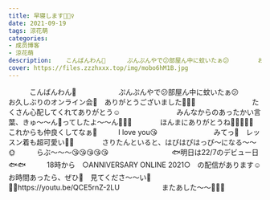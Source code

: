 ```yaml
---
title: 早寝します🧚🏻‍♀️
date: 2021-09-19
tags: 涼花萌
categories: 
- 成员博客
- 涼花萌
description:    こんばんわん🐶      ぷんぷんやで😕部屋ん中に蚊いたぁ😕        お久しぶりのオンライン会🌼 ありがとうございました🧚🏻‍♀️        たくさん心配してくれてありがとう☺️    ...
cover: https://files.zzzhxxx.top/img/mobo6hM1B.jpg 
---
```


　　　こんばんわん🐶　　　　　　ぷんぷんやで😕部屋ん中に蚊いたぁ😕　　　　　　　　お久しぶりのオンライン会🌼　ありがとうございました🧚🏻‍♀️　　　　　　　　たくさん心配してくれてありがとう☺️　　　　　　　　みんなからのあったかい言葉、きゅ〜〜ん💓ってしたよ〜〜ん🥰💓💓　　　　ほんまにありがとうね🧚🏻‍♀️💓💓　　　　　　これからも仲良くしてなぁ🥳　　　I love you😘　　　　　　　　みてっ🌼　レッスン着も超可愛い💛💓　　　　さりたんといると、はぴはぴはっぴ〜になる〜〜🌞　　　らぶ〜〜〜😘😘😘😘😘　　　　　　　　　🐟明日は22/7のデビュー日🐟🐟　　　18時から　○ANNIVERSARY ONLINE 2021○　の配信があります☺️　　　　　　お時間あったら、ぜひ💓　見てくださ〜〜い🌼　　💁‍♀️https://youtu.be/QCE5rnZ-2LU　　　　　　またあした〜〜🧚🏻‍♀️　　


